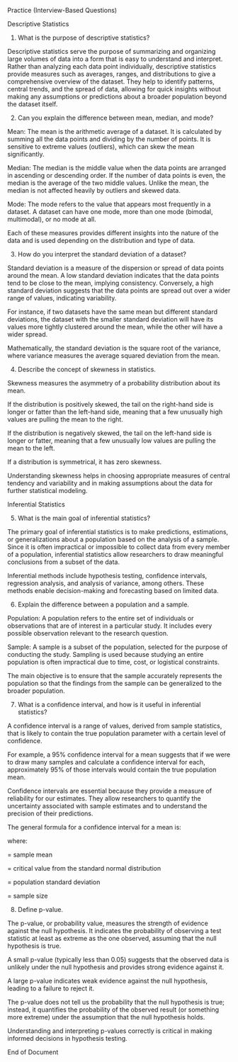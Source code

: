 Practice (Interview-Based Questions)

Descriptive Statistics

1. What is the purpose of descriptive statistics?

Descriptive statistics serve the purpose of summarizing and organizing large volumes of data into a form that is easy to understand and interpret. Rather than analyzing each data point individually, descriptive statistics provide measures such as averages, ranges, and distributions to give a comprehensive overview of the dataset. They help to identify patterns, central trends, and the spread of data, allowing for quick insights without making any assumptions or predictions about a broader population beyond the dataset itself.

2. Can you explain the difference between mean, median, and mode?

Mean: The mean is the arithmetic average of a dataset. It is calculated by summing all the data points and dividing by the number of points. It is sensitive to extreme values (outliers), which can skew the mean significantly.

Median: The median is the middle value when the data points are arranged in ascending or descending order. If the number of data points is even, the median is the average of the two middle values. Unlike the mean, the median is not affected heavily by outliers and skewed data.

Mode: The mode refers to the value that appears most frequently in a dataset. A dataset can have one mode, more than one mode (bimodal, multimodal), or no mode at all.

Each of these measures provides different insights into the nature of the data and is used depending on the distribution and type of data.

3. How do you interpret the standard deviation of a dataset?

Standard deviation is a measure of the dispersion or spread of data points around the mean. A low standard deviation indicates that the data points tend to be close to the mean, implying consistency. Conversely, a high standard deviation suggests that the data points are spread out over a wider range of values, indicating variability.

For instance, if two datasets have the same mean but different standard deviations, the dataset with the smaller standard deviation will have its values more tightly clustered around the mean, while the other will have a wider spread.

Mathematically, the standard deviation is the square root of the variance, where variance measures the average squared deviation from the mean.

4. Describe the concept of skewness in statistics.

Skewness measures the asymmetry of a probability distribution about its mean.

If the distribution is positively skewed, the tail on the right-hand side is longer or fatter than the left-hand side, meaning that a few unusually high values are pulling the mean to the right.

If the distribution is negatively skewed, the tail on the left-hand side is longer or fatter, meaning that a few unusually low values are pulling the mean to the left.

If a distribution is symmetrical, it has zero skewness.

Understanding skewness helps in choosing appropriate measures of central tendency and variability and in making assumptions about the data for further statistical modeling.

Inferential Statistics

5. What is the main goal of inferential statistics?

The primary goal of inferential statistics is to make predictions, estimations, or generalizations about a population based on the analysis of a sample. Since it is often impractical or impossible to collect data from every member of a population, inferential statistics allow researchers to draw meaningful conclusions from a subset of the data.

Inferential methods include hypothesis testing, confidence intervals, regression analysis, and analysis of variance, among others. These methods enable decision-making and forecasting based on limited data.

6. Explain the difference between a population and a sample.

Population: A population refers to the entire set of individuals or observations that are of interest in a particular study. It includes every possible observation relevant to the research question.

Sample: A sample is a subset of the population, selected for the purpose of conducting the study. Sampling is used because studying an entire population is often impractical due to time, cost, or logistical constraints.

The main objective is to ensure that the sample accurately represents the population so that the findings from the sample can be generalized to the broader population.

7. What is a confidence interval, and how is it useful in inferential statistics?

A confidence interval is a range of values, derived from sample statistics, that is likely to contain the true population parameter with a certain level of confidence.

For example, a 95% confidence interval for a mean suggests that if we were to draw many samples and calculate a confidence interval for each, approximately 95% of those intervals would contain the true population mean.

Confidence intervals are essential because they provide a measure of reliability for our estimates. They allow researchers to quantify the uncertainty associated with sample estimates and to understand the precision of their predictions.

The general formula for a confidence interval for a mean is:



where:

 = sample mean

 = critical value from the standard normal distribution

 = population standard deviation

 = sample size

8. Define p-value.

The p-value, or probability value, measures the strength of evidence against the null hypothesis. It indicates the probability of observing a test statistic at least as extreme as the one observed, assuming that the null hypothesis is true.

A small p-value (typically less than 0.05) suggests that the observed data is unlikely under the null hypothesis and provides strong evidence against it.

A large p-value indicates weak evidence against the null hypothesis, leading to a failure to reject it.

The p-value does not tell us the probability that the null hypothesis is true; instead, it quantifies the probability of the observed result (or something more extreme) under the assumption that the null hypothesis holds.

Understanding and interpreting p-values correctly is critical in making informed decisions in hypothesis testing.

End of Document
